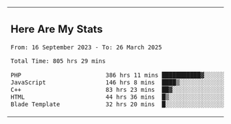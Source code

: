 <table border="0">
 <tr>
  <td>
      <h2>Here Are My Stats</h2>
 <!--START_SECTION:waka-->

```txt
From: 16 September 2023 - To: 26 March 2025

Total Time: 805 hrs 29 mins

PHP                        386 hrs 11 mins ███████████▓░░░░░░░░░░░░░   47.33 %
JavaScript                 146 hrs 8 mins  ████▒░░░░░░░░░░░░░░░░░░░░   17.91 %
C++                        83 hrs 23 mins  ██▓░░░░░░░░░░░░░░░░░░░░░░   10.22 %
HTML                       44 hrs 36 mins  █▒░░░░░░░░░░░░░░░░░░░░░░░   05.47 %
Blade Template             32 hrs 20 mins  █░░░░░░░░░░░░░░░░░░░░░░░░   03.96 %
```

<!--END_SECTION:waka-->
  </td>
    <td>
   <div align="start">
        <a href="https://open.spotify.com/user/dxso20he52f5d4ti73duavf95">
        <img width="200px" src="https://spotify-github-profile.kittinanx.com/api/view.svg?uid=dxso20he52f5d4ti73duavf95&cover_image=true&theme=default&show_offline=false&background_color=121212&interchange=false" alt="Spotify Now Playing">
    </a>
</div> 

  </td>
 </tr>

</table>





